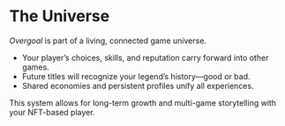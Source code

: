 # The Universe

_Overgoal_ is part of a living, connected game universe.

- Your player’s choices, skills, and reputation carry forward into other games.
- Future titles will recognize your legend’s history—good or bad.
- Shared economies and persistent profiles unify all experiences.

This system allows for long-term growth and multi-game storytelling with your NFT-based player.
